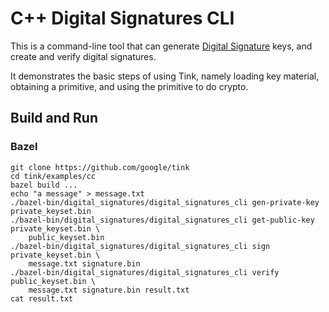 # C++ Digital Signatures CLI

This is a command-line tool that can generate
[Digital Signature](../../../docs/PRIMITIVES.md#digital-signatures)
keys, and create and verify digital signatures.

It demonstrates the basic steps of using Tink, namely loading key material,
obtaining a primitive, and using the primitive to do crypto.

## Build and Run

### Bazel

```shell
git clone https://github.com/google/tink
cd tink/examples/cc
bazel build ...
echo "a message" > message.txt
./bazel-bin/digital_signatures/digital_signatures_cli gen-private-key private_keyset.bin
./bazel-bin/digital_signatures/digital_signatures_cli get-public-key private_keyset.bin \
    public_keyset.bin
./bazel-bin/digital_signatures/digital_signatures_cli sign private_keyset.bin \
    message.txt signature.bin
./bazel-bin/digital_signatures/digital_signatures_cli verify public_keyset.bin \
    message.txt signature.bin result.txt
cat result.txt
```
